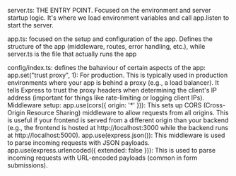 server.ts: THE ENTRY POINT. Focused on the environment and server startup logic. It's where we load environment variables and call app.listen to start the server.

app.ts: focused on the setup and configuration of the app. Defines the structure of the app (middleware, routes, error handling, etc.), while server.ts is the file that actually runs the app

config/index.ts: defines the bahaviour of certain aspects of the app:
app.set("trust proxy", 1): For production. This is typically used in production environments where your app is behind a proxy (e.g., a load balancer). It tells Express to trust the proxy headers when determining the client's IP address (important for things like rate-limiting or logging client IPs).
Middleware setup:
app.use(cors({ origin: '*' })): This sets up CORS (Cross-Origin Resource Sharing) middleware to allow requests from all origins. This is useful if your frontend is served from a different origin than your backend (e.g., the frontend is hosted at http://localhost:3000 while the backend runs at http://localhost:5000).
app.use(express.json()): This middleware is used to parse incoming requests with JSON payloads.
app.use(express.urlencoded({ extended: false })): This is used to parse incoming requests with URL-encoded payloads (common in form submissions).